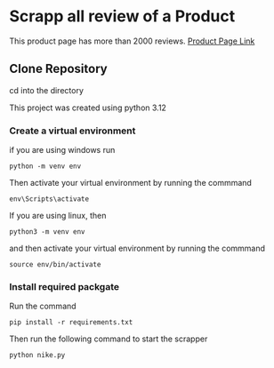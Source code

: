 # Scrapp all review of a Product


This product page has more than 2000 reviews. [Product Page Link](https://www.adidas.com/us/ultraboost-1.0-shoes/HQ4200.html)

## Clone Repository

cd into the directory

This project was created using python 3.12

### Create a virtual environment

if you are using windows run

```
python -m venv env
```

Then activate your virtual environment by running the commmand

```
env\Scripts\activate
```


If you are using linux, then
```
python3 -m venv env
```

and then activate your virtual environment by running the commmand
```
source env/bin/activate
```


### Install required packgate

Run the command 
```
pip install -r requirements.txt
```


Then run the following command to start the scrapper
```
python nike.py
```
